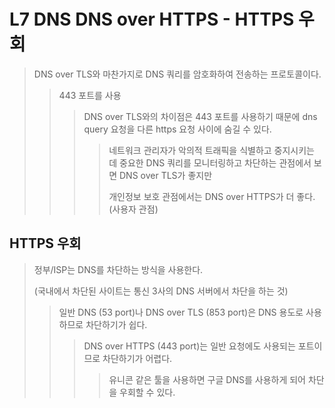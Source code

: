# L7 DNS DNS over HTTPS - HTTPS 우회

> DNS over TLS와 마찬가지로 DNS 쿼리를 암호화하여 전송하는 프로토콜이다.
>
> > 443 포트를 사용
> >
> > > DNS over TLS와의 차이점은 443 포트를 사용하기 때문에 dns query 요청을 다른 https 요청 사이에 숨길 수 있다.
> > >
> > > > 네트워크 관리자가 악의적 트래픽을 식별하고 중지시키는 데 중요한 DNS 쿼리를 모니터링하고 차단하는 관점에서 보면 DNS over TLS가 좋지만
> > > >
> > > > 개인정보 보호 관점에서는 DNS over HTTPS가 더 좋다. (사용자 관점)

## HTTPS 우회

> 정부/ISP는 DNS를 차단하는 방식을 사용한다.
>
> (국내에서 차단된 사이트는 통신 3사의 DNS 서버에서 차단을 하는 것)
>
> > 일반 DNS (53 port)나 DNS over TLS (853 port)은 DNS 용도로 사용하므로 차단하기가 쉽다.
> >
> > > DNS over HTTPS (443 port)는 일반 요청에도 사용되는 포트이므로 차단하기가 어렵다.
> > >
> > > > 유니콘 같은 툴을 사용하면 구글 DNS를 사용하게 되어 차단을 우회할 수 있다.
